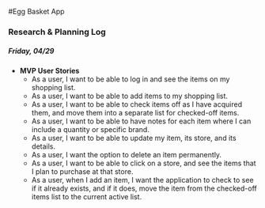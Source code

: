 #Egg Basket App
### Research & Planning Log
##### Friday, 04/29  
* **MVP User Stories**  
 	* As a user, I want to be able to log in and see the items on my shopping list.
 	* As a user, I want to be able to add items to my shopping list.
 	* As a user, I want to be able to check items off as I have acquired them, and move them into a separate list for checked-off items.
 	* As a user, I want to be able to have notes for each item where I can include a quantity or specific brand.
 	* As a user, I want to be able to update my item, its store, and its details.
 	* As a user, I want the option to delete an item permanently.
 	* As a user, I want to be able to click on a store, and see the items that I plan to purchase at that store.
 	* As a user, when I add an item, I want the application to check to see if it already exists, and if it does, move the item from the checked-off items list to the current active list. 